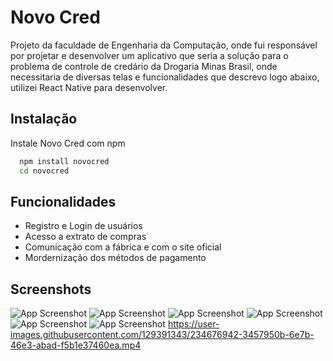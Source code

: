 # Novo Cred

Projeto da faculdade de Engenharia da Computação, onde fui responsável por projetar e desenvolver um aplicativo que seria a solução para o problema de controle de credário da Drogaria Minas Brasil, onde necessitaria de diversas telas e funcionalidades que descrevo logo abaixo, utilizei React Native para desenvolver.


## Instalação

Instale Novo Cred com npm

```bash
  npm install novocred
  cd novocred
```
    
## Funcionalidades

- Registro e Login de usuários
- Acesso a extrato de compras
- Comunicação com a fábrica e com o site oficial
- Mordernização dos métodos de pagamento

## Screenshots

![App Screenshot](https://user-images.githubusercontent.com/129391343/234677188-041ae043-f07f-44f0-a1e4-21696c2537e9.jpeg)
![App Screenshot](https://user-images.githubusercontent.com/129391343/234675295-0ccc6517-4568-41df-baef-8f338beb0531.jpeg)
![App Screenshot](https://user-images.githubusercontent.com/129391343/234675307-a4e44e07-a91b-407e-9e19-b535fcf66676.jpeg)
![App Screenshot](https://user-images.githubusercontent.com/129391343/234675315-ea1a7f96-de1a-4004-9a4d-2e3d6209ec4c.jpeg)
![App Screenshot](https://user-images.githubusercontent.com/129391343/234675323-d1fd6b7b-1283-4cb7-9fa9-f9de9dbd9f67.jpeg)
![App Screenshot](https://user-images.githubusercontent.com/129391343/234675330-59965b1f-ad86-4c81-bbd2-dca99203f066.jpeg)
https://user-images.githubusercontent.com/129391343/234676942-3457950b-6e7b-46e3-abad-f5b1e37460ea.mp4

